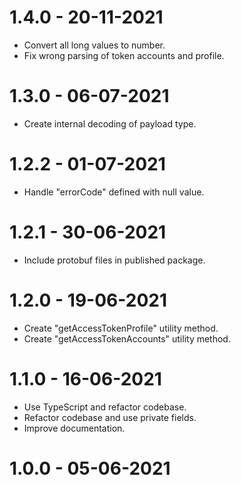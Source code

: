 1.4.0 - 20-11-2021
===================
* Convert all long values to number.
* Fix wrong parsing of token accounts and profile.

1.3.0 - 06-07-2021
===================
* Create internal decoding of payload type.

1.2.2 - 01-07-2021
===================
* Handle "errorCode" defined with null value.

1.2.1 - 30-06-2021
===================
* Include protobuf files in published package.

1.2.0 - 19-06-2021
===================
* Create "getAccessTokenProfile" utility method.
* Create "getAccessTokenAccounts" utility method.

1.1.0 - 16-06-2021
===================
* Use TypeScript and refactor codebase.
* Refactor codebase and use private fields.
* Improve documentation.

1.0.0 - 05-06-2021
===================
